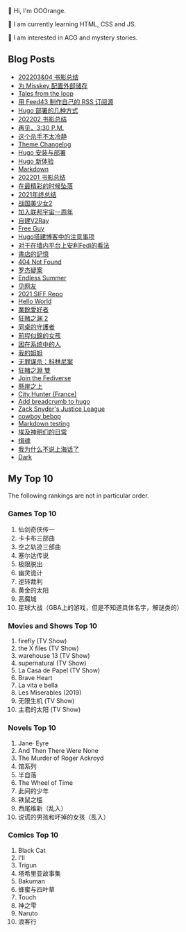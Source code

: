 🍊 Hi, I'm OOOrange.

🌱 I am currently learning HTML, CSS and JS.

👀 I am interested in ACG and mystery stories.

## Blog Posts

<!-- BLOG-POST-LIST:START -->
- [202203&amp;04 书影总结](https://blog.notomorrow.club/posts/2022/05/2022050801/)
- [为 Misskey 配置外部储存](https://tech.notomorrow.club/posts/2022050101/)
- [Tales from the loop](https://blog.notomorrow.club/posts/2022/04/2022040401/)
- [用 Feed43 制作自己的 RSS 订阅源](https://tech.notomorrow.club/posts/2022031201/)
- [Hugo 部署的几种方式](https://tech.notomorrow.club/posts/2022030801/)
- [202202 书影总结](https://blog.notomorrow.club/posts/2022/03/2022030701/)
- [再见，3:30 P.M.](https://blog.notomorrow.club/posts/2022/03/2022030401/)
- [这个杀手不太冷静](https://blog.notomorrow.club/posts/2022/02/2022022801/)
- [Theme Changelog](https://tech.notomorrow.club/posts/2022022401/)
- [Hugo 安装与部署](https://tech.notomorrow.club/posts/2022022101/)
- [Hugo 新体验](https://tech.notomorrow.club/posts/2022022001/)
- [Markdown](https://tech.notomorrow.club/posts/2022021501/)
- [202201 书影总结](https://blog.notomorrow.club/posts/2022/02/2022020701/)
- [在最精彩的时候坠落](https://blog.notomorrow.club/posts/2022/01/2022012901/)
- [2021年终总结](https://blog.notomorrow.club/posts/2022/01/2022010201/)
- [战国美少女2](https://blog.notomorrow.club/posts/2021/10/2021102801/)
- [加入联邦宇宙一周年](https://blog.notomorrow.club/posts/2021/10/2021102101/)
- [自建V2Ray](https://blog.notomorrow.club/posts/2021/09/2021091201/)
- [Free Guy](https://blog.notomorrow.club/posts/2021/09/2021090701/)
- [Hugo搭建博客中的注意事项](https://blog.notomorrow.club/posts/2021/09/2021090401/)
- [对于在墙内平台上安利Fedi的看法](https://blog.notomorrow.club/posts/2021/09/2021090201/)
- [書店的記憶](https://blog.notomorrow.club/posts/2021/08/2021083001/)
- [404 Not Found](https://blog.notomorrow.club/posts/2021/08/2021082902/)
- [罗杰疑案](https://blog.notomorrow.club/posts/2021/08/2021082901/)
- [Endless Summer](https://blog.notomorrow.club/posts/2021/08/2021081001/)
- [见网友](https://blog.notomorrow.club/posts/2021/07/2021070701/)
- [2021 SIFF Repo](https://blog.notomorrow.club/posts/2021/06/2021062601/)
- [Hello World](https://blog.notomorrow.club/posts/2021/06/2021061301/)
- [業餘愛好者](https://blog.notomorrow.club/posts/2021/06/2021061202/)
- [狂赌之渊 2](https://blog.notomorrow.club/posts/2021/06/2021061201/)
- [同桌的守護者](https://blog.notomorrow.club/posts/2021/06/2021061203/)
- [前程似錦的女孩](https://blog.notomorrow.club/posts/2021/06/2021061101/)
- [困在系统中的人](https://blog.notomorrow.club/posts/2021/06/2021061102/)
- [我的姐姐](https://blog.notomorrow.club/posts/2021/05/2021053001/)
- [无罪谋杀：科林尼案](https://blog.notomorrow.club/posts/2021/05/2021052801/)
- [狂賭之淵 雙](https://blog.notomorrow.club/posts/2021/05/2021052101/)
- [Join the Fediverse](https://blog.notomorrow.club/posts/2021/05/2021052102/)
- [懸崖之上](https://blog.notomorrow.club/posts/2021/05/2021051501/)
- [City Hunter &lpar;France&rpar;](https://blog.notomorrow.club/posts/2021/05/2021051301/)
- [Add breadcrumb to hugo](https://blog.notomorrow.club/posts/2021/05/2021050801/)
- [Zack Snyder&#39;s Justice League](https://blog.notomorrow.club/posts/2021/05/2021050602/)
- [cowboy bebop](https://blog.notomorrow.club/posts/2021/05/2021050603/)
- [Markdown testing](https://blog.notomorrow.club/posts/2021/05/2021050601/)
- [埃及神明们的日常](https://blog.notomorrow.club/posts/2021/04/2021041701/)
- [缉魂](https://blog.notomorrow.club/posts/2021/03/2021032001/)
- [我为什么不说上海话了](https://blog.notomorrow.club/posts/2021/03/2021031101/)
- [Dark](https://blog.notomorrow.club/posts/2021/03/2021092001/)
<!-- BLOG-POST-LIST:END -->

## My Top 10

The following rankings are not in particular order.

### Games Top 10

1. 仙剑奇侠传一
2. 卡卡布三部曲
3. 空之轨迹三部曲
4. 塞尔达传说
5. 极限脱出
6. 幽灵诡计
7. 逆转裁判
8. 黄金的太阳
9. 恶魔城
10. 星球大战（GBA上的游戏，但是不知道具体名字，解谜类的）

### Movies and Shows Top 10

1. firefly (TV Show)
2. the X files (TV Show)
3. warehouse 13 (TV Show)
4. supernatural (TV Show)
5. La Casa de Papel (TV Show)
6. Brave Heart
7. La vita e bella
8. Les Miserables (2019)
9. 无限生机 (TV Show)
10. 主君的太阳 (TV Show)

### Novels Top 10

1. Jane· Eyre
2. And Then There Were None
3. The Murder of Roger Ackroyd
4. 馆系列
5. 半自落
6. The Wheel of Time
7. 此间的少年
8. 铁鼠之槛
9. 西尾维新（乱入）
10. 说谎的男孩和坏掉的女孩（乱入）

### Comics Top 10

1. Black Cat
2. I'll
3. Trigun
4. 塔希里亚故事集
5. Bakuman
6. 蜂蜜与四叶草
7. Touch
8. 神之雫
9. Naruto
10. 浪客行
